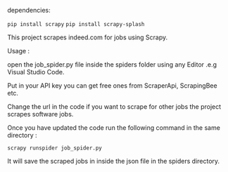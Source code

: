 dependencies:

`pip install scrapy`
`pip install scrapy-splash`


This project scrapes indeed.com for jobs using Scrapy.


Usage :


open the job_spider.py file inside the spiders folder using any Editor .e.g Visual Studio Code.


Put in your API key you can get free ones from ScraperApi, ScrapingBee etc.


Change the url in the code if you want to scrape for other jobs the project scrapes software jobs.


Once you have updated the code run the following command in the same directory :


`scrapy runspider job_spider.py`


It will save the scraped jobs in inside the json file in the spiders directory.
